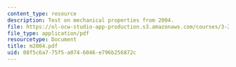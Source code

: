 ```yaml
---
content_type: resource
description: Test on mechanical properties from 2004.
file: https://ol-ocw-studio-app-production.s3.amazonaws.com/courses/3-225-electronic-and-mechanical-properties-of-materials-fall-2007/08f5c6a775f5a0746046e796b256872c_m2004.pdf
file_type: application/pdf
resourcetype: Document
title: m2004.pdf
uid: 08f5c6a7-75f5-a074-6046-e796b256872c
---
```

